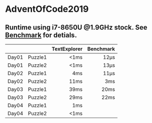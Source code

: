 # AdventOfCode2019

## Runtime using i7-8650U @1.9GHz stock. See [Benchmark](Benchmark.md) for detials.
|       |         | TextExplorer | Benchmark |
|-------|---------|-------------:|----------:|
| Day01 | Puzzle1 |         <1ms |      12µs |
| Day01 | Puzzle2 |         <1ms |      13µs |
| Day02 | Puzzle1 |          4ms |      11µs |
| Day02 | Puzzle2 |         11ms |       3ms |
| Day03 | Puzzle1 |         39ms |      20ms |
| Day03 | Puzzle2 |         29ms |      22ms |
| Day04 | Puzzle1 |          1ms |           |
| Day04 | Puzzle2 |         <1ms |           |
